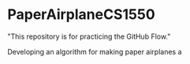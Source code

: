 # PaperAirplaneCS1550
"This repository is for practicing the GitHub Flow."

Developing an algorithm for making paper airplanes
a
